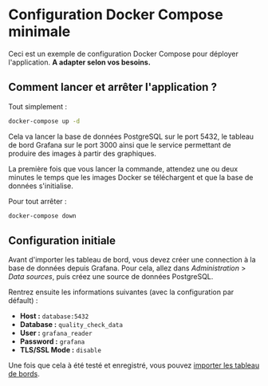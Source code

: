 # Configuration Docker Compose minimale

Ceci est un exemple de configuration Docker Compose pour déployer l'application. **A adapter selon vos besoins.**

## Comment lancer et arrêter l'application ?

Tout simplement : 

```bash
docker-compose up -d
```

Cela va lancer la base de données PostgreSQL sur le port 5432, le tableau de bord Grafana sur le port 3000 ainsi que le service permettant de produire des images à partir des graphiques.

La première fois que vous lancer la commande, attendez une ou deux minutes le temps que les images Docker se téléchargent et que la base de données s'initialise.

Pour tout arrêter :

```bash
docker-compose down
```

## Configuration initiale

Avant d'importer les tableau de bord, vous devez créer une connection à la base de données depuis Grafana. Pour cela, allez dans *Administration* > *Data sources*, puis créez une source de données PostgreSQL.

Rentrez ensuite les informations suivantes (avec la configuration par défault) :

- **Host :** `database:5432`
- **Database :** `quality_check_data`
- **User :** `grafana_reader`
- **Password :** `grafana`
- **TLS/SSL Mode :** `disable` 

Une fois que cela à été testé et enregistré, vous pouvez [importer les tableau de bords](../docs/README.md#ajout-dun-nouveau-réseau).
